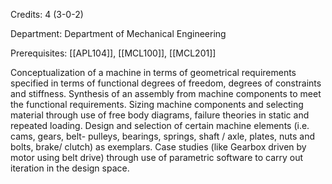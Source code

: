 Credits: 4 (3-0-2)

Department: Department of Mechanical Engineering

Prerequisites: [[APL104]], [[MCL100]], [[MCL201]]

Conceptualization of a machine in terms of geometrical requirements specified in terms of functional degrees of freedom, degrees of constraints and stiffness. Synthesis of an assembly from machine components to meet the functional requirements. Sizing machine components and selecting material through use of free body diagrams, failure theories in static and repeated loading. Design and selection of certain machine elements (i.e. cams, gears, belt- pulleys, bearings, springs, shaft / axle, plates, nuts and bolts, brake/ clutch) as exemplars. Case studies (like Gearbox driven by motor using belt drive) through use of parametric software to carry out iteration in the design space.